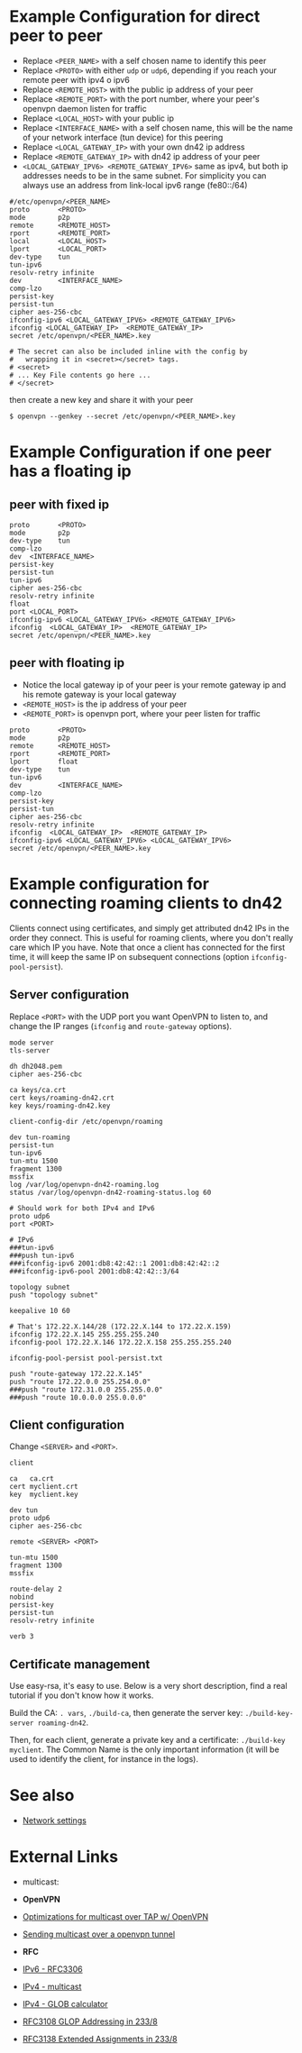 # Example Configuration for direct peer to peer

* Replace `<PEER_NAME>` with a self chosen name to identify this peer
* Replace `<PROTO>` with either `udp` or `udp6`, depending if you reach your remote peer with ipv4 o ipv6
* Replace `<REMOTE_HOST>` with the public ip address of your peer
* Replace `<REMOTE_PORT>` with the port number, where your peer's openvpn daemon listen for traffic
* Replace `<LOCAL_HOST>` with your public ip
* Replace `<INTERFACE_NAME>` with a self chosen name, this will be the name of your network interface (tun device) for this peering
* Replace `<LOCAL_GATEWAY_IP>` with your own dn42 ip address
* Replace `<REMOTE_GATEWAY_IP>` with dn42 ip address of your peer
* `<LOCAL_GATEWAY_IPV6> <REMOTE_GATEWAY_IPV6>` same as ipv4, but both ip addresses needs to be in the same subnet. For simplicity you can always use an address from link-local ipv6 range (fe80::/64)

```
#/etc/openvpn/<PEER_NAME>
proto       <PROTO>
mode        p2p
remote      <REMOTE_HOST>
rport       <REMOTE_PORT>
local       <LOCAL_HOST>
lport       <LOCAL_PORT>
dev-type    tun
tun-ipv6
resolv-retry infinite
dev         <INTERFACE_NAME>
comp-lzo
persist-key
persist-tun
cipher aes-256-cbc
ifconfig-ipv6 <LOCAL_GATEWAY_IPV6> <REMOTE_GATEWAY_IPV6>
ifconfig <LOCAL_GATEWAY_IP>  <REMOTE_GATEWAY_IP>
secret /etc/openvpn/<PEER_NAME>.key

# The secret can also be included inline with the config by 
#   wrapping it in <secret></secret> tags.
# <secret>
# ... Key File contents go here ...
# </secret>
```

then create a new key and share it with your peer

```
$ openvpn --genkey --secret /etc/openvpn/<PEER_NAME>.key
```

# Example Configuration if one peer has a floating ip

## peer with fixed ip

```
proto       <PROTO>
mode        p2p
dev-type    tun
comp-lzo
dev  <INTERFACE_NAME>
persist-key
persist-tun
tun-ipv6
cipher aes-256-cbc
resolv-retry infinite
float
port <LOCAL_PORT>
ifconfig-ipv6 <LOCAL_GATEWAY_IPV6> <REMOTE_GATEWAY_IPV6>
ifconfig  <LOCAL_GATEWAY_IP>  <REMOTE_GATEWAY_IP>
secret /etc/openvpn/<PEER_NAME>.key
```

## peer with floating ip

* Notice the local gateway ip of your peer is your remote gateway ip and 
  his remote gateway is your local gateway
* `<REMOTE_HOST>` is the ip address of your peer
* `<REMOTE_PORT>` is openvpn port, where your peer listen for traffic

```
proto       <PROTO>
mode        p2p
remote      <REMOTE_HOST>
rport       <REMOTE_PORT>
lport       float
dev-type    tun
tun-ipv6
dev         <INTERFACE_NAME>
comp-lzo
persist-key
persist-tun
cipher aes-256-cbc
resolv-retry infinite
ifconfig  <LOCAL_GATEWAY_IP>  <REMOTE_GATEWAY_IP>
ifconfig-ipv6 <LOCAL_GATEWAY_IPV6> <LOCAL_GATEWAY_IPV6>
secret /etc/openvpn/<PEER_NAME>.key
```

# Example configuration for connecting roaming clients to dn42

Clients connect using certificates, and simply get attributed dn42 IPs in the order they connect.  This is useful for roaming clients, where you don't really care which IP you have.  Note that once a client has connected for the first time, it will keep the same IP on subsequent connections (option `ifconfig-pool-persist`).

## Server configuration

Replace `<PORT>` with the UDP port you want OpenVPN to listen to, and change the IP ranges (`ifconfig` and `route-gateway` options).

```
mode server
tls-server

dh dh2048.pem
cipher aes-256-cbc

ca keys/ca.crt
cert keys/roaming-dn42.crt
key keys/roaming-dn42.key

client-config-dir /etc/openvpn/roaming

dev tun-roaming
persist-tun
tun-ipv6
tun-mtu 1500
fragment 1300
mssfix
log /var/log/openvpn-dn42-roaming.log
status /var/log/openvpn-dn42-roaming-status.log 60

# Should work for both IPv4 and IPv6
proto udp6
port <PORT>

# IPv6
###tun-ipv6
###push tun-ipv6
###ifconfig-ipv6 2001:db8:42:42::1 2001:db8:42:42::2
###ifconfig-ipv6-pool 2001:db8:42:42::3/64

topology subnet
push "topology subnet"

keepalive 10 60

# That's 172.22.X.144/28 (172.22.X.144 to 172.22.X.159)
ifconfig 172.22.X.145 255.255.255.240
ifconfig-pool 172.22.X.146 172.22.X.158 255.255.255.240

ifconfig-pool-persist pool-persist.txt

push "route-gateway 172.22.X.145"
push "route 172.22.0.0 255.254.0.0" 
###push "route 172.31.0.0 255.255.0.0" 
###push "route 10.0.0.0 255.0.0.0" 
```

## Client configuration

Change `<SERVER>` and `<PORT>`.

```
client

ca   ca.crt
cert myclient.crt
key  myclient.key

dev tun
proto udp6
cipher aes-256-cbc

remote <SERVER> <PORT>

tun-mtu 1500
fragment 1300
mssfix

route-delay 2
nobind
persist-key
persist-tun
resolv-retry infinite

verb 3
```

## Certificate management

Use easy-rsa, it's easy to use.  Below is a very short description, find a real tutorial if you don't know how it works.

Build the CA: `. vars`, `./build-ca`, then generate the server key: `./build-key-server roaming-dn42`.

Then, for each client, generate a private key and a certificate: ```./build-key myclient```.  The Common Name is the only important information (it will be used to identify the client, for instance in the logs).

# See also
* [Network settings](https://internal.dn42/howto/networksettings)

# External Links
* multicast: 
 * **OpenVPN**
 * [Optimizations for multicast over TAP w/ OpenVPN](https://community.openvpn.net/openvpn/ticket/79)
 * [Sending multicast over a openvpn tunnel](http://forums.openvpn.net/topic8036.html)

 * **RFC**
 * [IPv6 - RFC3306](https://tools.ietf.org/html/rfc3306)
 * [IPv4 - multicast](https://en.wikipedia.org/wiki/Multicast_address#GLOP_addressing)
 * [IPv4 - GLOB calculator](http://labs.spritelink.net/glop)
 * [RFC3108 GLOP Addressing in 233/8](http://tools.ietf.org/html/rfc3180)
 * [RFC3138 Extended Assignments in 233/8](https://tools.ietf.org/html/rfc3138)
